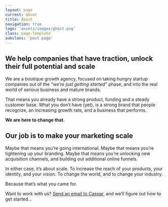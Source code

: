 ```yaml
---
layout: page
current: about
title: About
navigation: true
logo: 'assets/images/ghost.png'
class: page-template
subclass: 'post page'
---
```



## We help companies that have traction, unlock their full potential and scale 
We are a boutique growth agency, focused on taking hungry startup companies out of the *“we’re just getting started”* phase, and into the real world of serious business and mature brands.

That means you already have a strong product, funding and a steady customer base. What you don’t have (yet), is a strong brand that people recognize, an increasing growth rate, and a business that performs.

**We are here to change that.**

## Our job is to make your marketing scale

Maybe that means you’re going international. Maybe that means you’re tightening up your branding. Maybe that means you’re unlocking new acquisition channels, and building out additional online funnels.

In either case, it’s about scale. To increase the reach of your products, your identity, and your vision. To change the world, and to change your industry.

Because that’s what you came for.

Want to work with us? [Send an email to Caspar](mailto:caspar@growthcasts.co), and we’ll figure out how to get started…

